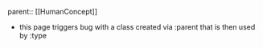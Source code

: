 parent:: [[HumanConcept]]
- this page triggers bug with a class created via :parent that is then used by :type